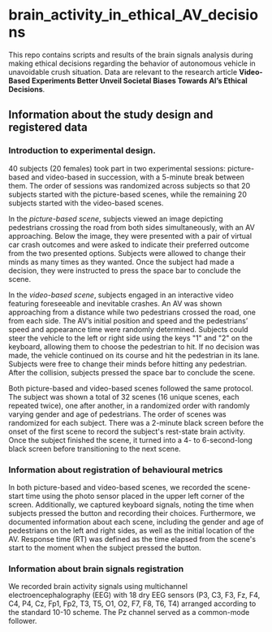 # brain_activity_in_ethical_AV_decisions

This repo contains scripts and results of the brain signals analysis during making ethical decisions regarding the behavior of autonomous vehicle in unavoidable crush situation. Data are relevant to the research article **Video-Based Experiments Better Unveil Societal Biases Towards AI’s Ethical Decisions**.

## Information about the study design and registered data

### Introduction to experimental design.

40 subjects (20 females) took part in two experimental sessions: picture-based and video-based in succession, with a 5-minute break between them. The order of sessions was randomized across subjects so that 20 subjects started with the picture-based scenes, while the remaining 20 subjects started with the video-based scenes.

In the _picture-based scene_, subjects viewed an image depicting pedestrians crossing the road from both sides simultaneously, with an AV approaching. Below the image, they were presented with a pair of virtual car crash outcomes and were asked to indicate their preferred outcome from the two presented options. Subjects were allowed to change their minds as many times as they wanted. Once the subject had made a decision, they were instructed to press the space bar to conclude the scene.

In the _video-based scene_, subjects engaged in an interactive video featuring foreseeable and inevitable crashes. An AV was shown approaching from a distance while two pedestrians crossed the road, one from each side. The AV’s initial position and speed and the pedestrians’ speed and appearance time were randomly determined. Subjects could steer the vehicle to the left or right side using the keys "1" and "2" on the keyboard, allowing them to choose the pedestrian to hit. If no decision was made, the vehicle continued on its course and hit the pedestrian in its lane. Subjects were free to change their minds before hitting any pedestrian. After the collision, subjects pressed the space bar to conclude the scene.

Both picture-based and video-based scenes followed the same protocol. The subject was shown a total of 32 scenes (16 unique scenes, each repeated twice), one after another, in a randomized order with randomly varying gender and age of pedestrians. The order of scenes was randomized for each subject. There was a 2-minute black screen before the onset of the first scene to record the subject's rest-state brain activity. Once the subject finished the scene, it turned into a 4- to 6-second-long black screen before transitioning to the next scene. 

### Information about registration of behavioural metrics

In both picture-based and video-based scenes, we recorded the scene-start time using the photo sensor placed in the upper left corner of the screen. Additionally, we captured keyboard signals, noting the time when subjects pressed the button and recording their choices. Furthermore, we documented information about each scene, including the gender and age of pedestrians on the left and right sides, as well as the initial location of the AV. Response time (RT) was defined as the time elapsed from the scene's start to the moment when the subject pressed the button. 

### Information about brain signals registration

We recorded brain activity signals using multichannel electroencephalography (EEG) with 18 dry EEG sensors (P3, C3, F3, Fz, F4, C4, P4, Cz, Fp1, Fp2, T3, T5, O1, O2, F7, F8, T6, T4) arranged according to the standard 10-10 scheme. The Pz channel served as a common-mode follower. 
